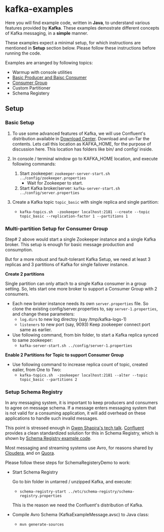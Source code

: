# kafka-examples

Here you will find example code, written in __Java__, to understand various features provided by __Kafka__.
These examples demostrate different concepts of Kafka messaging, in a __simple__ manner.

These examples expect a minimal setup, for which instructions are mentioned in __Setup__ section below. Please follow these instructions before running the code.

Examples are arranged by following topics:

+ Warmup with console utilities
+ [Basic Producer and Baisc Consumer](https://github.com/agrawalnishant/kafka-examples/tree/master/src/main/java/kafka/examples/basic)
+ [Consumer Group](https://github.com/agrawalnishant/kafka-examples/blob/master/src/main/java/kafka/examples/basic/StringProducerConsumerGroupDemo.java)
+ Custom Partitioner
+ Schema Registery

## Setup
### Basic Setup
1. To use some advanced features of Kafka, we will use Confluent's distribution available in [Download Center](https://www.confluent.io/download-center/). Download and un-Tar the contents. Lets call this location as KAFKA_HOME, for the purpose of discussion here. This location has folders like bin/ and config/ inside.

2. In console / terminal window go to KAFKA_HOME location, and execute following commands:
    1. Start zookeeper:
    `zookeeper-server-start.sh ../config/zookeeper.properties`
        - Wait for Zookeeper to start.
    2. Start Kafka broker/server:
        `kafka-server-start.sh ../config/server.properties`
        
3. Create a Kafka topic `topic_basic` with single replica and single partition:
    - `kafka-topics.sh  -zookeeper localhost:2181 --create --topic topic_basic --replication-factor 1 --partitions 1`

        
### Multi-partition Setup for Consumer Group
Step# 2 above would start a single Zookeeper instance and a single Kafka broker. This setup is enough for basic message production and consumption. 

But for a more robust and fault-tolerant Kafka Setup, we need at least 3 replicas and 3 partitions of Kafka for single failover instance.

__Create 2 partitions__

Single partition can only attach to a single Kafka consumer in a group setting. So, lets start one more broker to support a Consumer Group with 2 consumers. 
* Each new broker instance needs its own `server.properties` file. 
  So clone the existing config/server.properties to, say `server-1.properties`, and change these parameters:
    - `log.dirs` to new log directoy (say /tmp/kafka-logs-1)
    - `listeners` to new port (say, 9093)
    Keep zookeeper connect port same as earlier.
 * Use following command, from bin folder, to start a Kafka replica synced to same zookeeper:
     - `kafka-server-start.sh ../config/server-1.properties`
        
__Enable 2 Partitions for Topic to support Consumer Group__
* Use following command to increase replica count of topic, created ealier, from One to Two:
    - `kafka-topics.sh  -zookeeper localhost:2181 --alter --topic topic_basic --partitions 2`
    

### Setup Schema Registry

In any messaging system, it is important to keep producers and consumers to agree on message schema. If a message enters messaging system that is not valid for a consuming application, it will add overhead on these applications to handle such invalid messages.

This point is stressed enough in [Gwen Shapira's tech talk](https://vimeo.com/167028700). [Confluent](https://www.confluent.io/) provides a clean standardized solution for this in Schema Registry, which is shown by [Schema Registry example code](https://github.com/agrawalnishant/kafka-examples/tree/master/src/main/java/kafka/examples/schema/registry).

Most messaging and streaming systems use Avro, for reasons shared by [Cloudera](http://blog.cloudera.com/blog/2011/05/three-reasons-why-apache-avro-data-serialization-is-a-good-choice-for-openrtb/), and on [Quora](https://www.quora.com/What-are-pros-and-cons-of-Apache-Avro).

Please follow these steps for SchemaRegisteryDemo to work:
* Start Schema Registry
  
  Go to bin folder in untarred / unzipped Kafka, and execute:
    - `schema-registry-start ../etc/schema-registry/schema-registry.properties`
    
    This is the reason we need the Confluent's distribution of Kafka. 
    
* Compile Avro Schema (KafkaExampleMessage.avsc) to Java class:
    - `mvn generate-sources`
